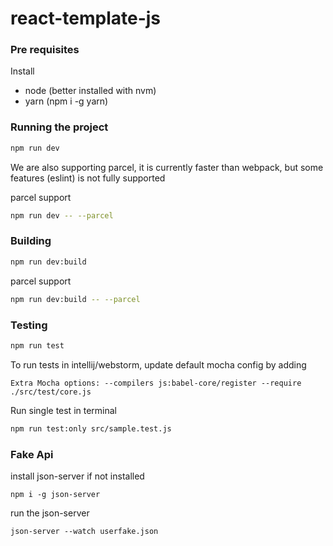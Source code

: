 # react-template-js

### Pre requisites
Install
- node (better installed with nvm)
- yarn (npm i -g yarn)

### Running the project
```bash
npm run dev
```

We are also supporting parcel, it is currently faster than webpack, but some features (eslint) is not fully supported

parcel support
```bash
npm run dev -- --parcel
```

### Building
```bash
npm run dev:build
```

parcel support
```bash
npm run dev:build -- --parcel
```

### Testing
```bash
npm run test
```

To run tests in intellij/webstorm, update default mocha config by adding
```
Extra Mocha options: --compilers js:babel-core/register --require ./src/test/core.js
```

Run single test in terminal

```bash
npm run test:only src/sample.test.js
```   

### Fake Api

install json-server if not installed

```
npm i -g json-server
```

run the json-server
```
json-server --watch userfake.json
```
